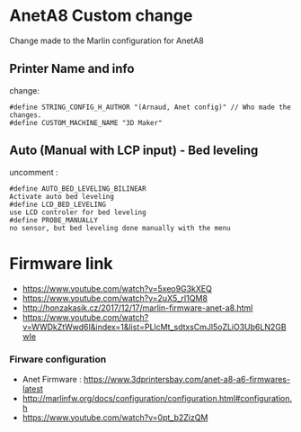 # AnetA8 Custom change

Change made to the Marlin configuration for AnetA8 

## Printer Name and info
change: 

```
#define STRING_CONFIG_H_AUTHOR "(Arnaud, Anet config)" // Who made the changes.
#define CUSTOM_MACHINE_NAME "3D Maker"
```


## Auto (Manual with LCP input) - Bed leveling
uncomment : 
```
#define AUTO_BED_LEVELING_BILINEAR
Activate auto bed leveling
#define LCD_BED_LEVELING
use LCD controler for bed leveling
#define PROBE_MANUALLY
no sensor, but bed leveling done manually with the menu
```

# Firmware link

* https://www.youtube.com/watch?v=5xeo9G3kXEQ
* https://www.youtube.com/watch?v=2uX5_rI1QM8
* http://honzakasik.cz/2017/12/17/marlin-firmware-anet-a8.html
* https://www.youtube.com/watch?v=WWDkZtWwd6I&index=1&list=PLlcMt_sdtxsCmJl5oZLiO3Ub6LN2GBwIe

### Firware configuration
* Anet Firmware : https://www.3dprintersbay.com/anet-a8-a6-firmwares-latest
* http://marlinfw.org/docs/configuration/configuration.html#configuration.h
* https://www.youtube.com/watch?v=0pt_b2ZizQM


